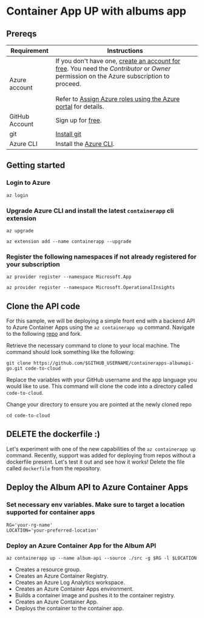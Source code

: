 # Container App UP with albums app

## Prereqs 

| Requirement  | Instructions |
|--|--|
| Azure account | If you don't have one, [create an account for free](https://azure.microsoft.com/free/?WT.mc_id=A261C142F). You need the *Contributor* or *Owner* permission on the Azure subscription to proceed. <br><br>Refer to [Assign Azure roles using the Azure portal](../role-based-access-control/role-assignments-portal.md?tabs=current) for details. |
| GitHub Account | Sign up for [free](https://github.com/join). |
| git | [Install git](https://git-scm.com/downloads) |
| Azure CLI | Install the [Azure CLI](/cli/azure/install-azure-cli).|


## Getting started 

### Login to Azure 
```
az login 
```

### Upgrade Azure CLI and install the latest `containerapp` cli extension 

```
az upgrade 
```
```
az extension add --name containerapp --upgrade
```

### Register the following namespaces if not already registered for your subscription
```
az provider register --namespace Microsoft.App
```
```
az provider register --namespace Microsoft.OperationalInsights
```

## Clone the API code 

For this sample, we will be deploying a simple front end with a backend API to Azure Container Apps using the `az containerapp up` command. Navigate to the following [repo](https://github.com/azure-samples/containerapps-albums.go) and fork. 

Retrieve the necessary command to clone to your local machine. The command should look something like the following: 

```
git clone https://github.com/$GITHUB_USERNAME/containerapps-albumapi-go.git code-to-cloud
```

Replace the variables with your GitHub username and the app language you would like to use. This command will clone the code into a directory called `code-to-cloud`.

Change your directory to ensure you are pointed at the newly cloned repo 

```
cd code-to-cloud
```

## DELETE the dockerfile :) 

Let's experiment with one of the new capabilities of the `az containerapp up` command. Recently, support was added for deploying from repos without a dockerfile present. Let's test it out and see how it works! Delete the file called `dockerfile` from the repository.

## Deploy the Album API to Azure Container Apps 

### Set necessary env variables. Make sure to target a location supported for container apps
```
RG='your-rg-name'
LOCATION='your-preferred-location'
```

### Deploy an Azure Container App for the Album API

```
az containerapp up --name album-api --source ./src -g $RG -l $LOCATION
```

- Creates a resource group.
- Creates an Azure Container Registry.
- Creates an Azure Log Analytics workspace.
- Creates an Azure Container Apps environment.
- Builds a container image and pushes it to the container registry.
- Creates an Azure Container App.
- Deploys the container to the container app.
